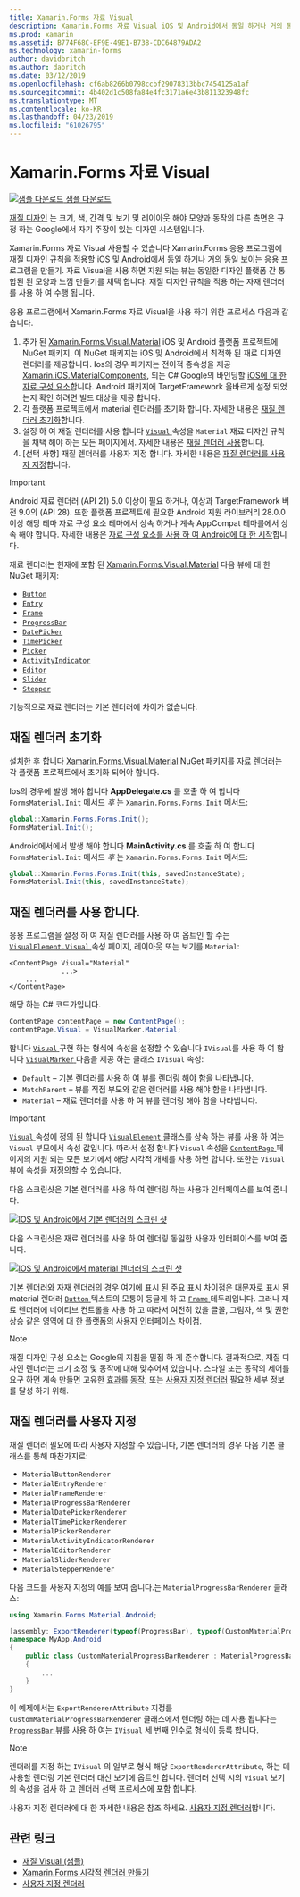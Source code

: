 ```yaml
---
title: Xamarin.Forms 자료 Visual
description: Xamarin.Forms 자료 Visual iOS 및 Android에서 동일 하거나 거의 동일 보이는 Xamarin.Forms 응용 프로그램을 만드는 데 사용할 수 있습니다.
ms.prod: xamarin
ms.assetid: B774F68C-EF9E-49E1-B738-CDC64879ADA2
ms.technology: xamarin-forms
author: davidbritch
ms.author: dabritch
ms.date: 03/12/2019
ms.openlocfilehash: cf6ab8266b0798ccbf29078313bbc7454125a1af
ms.sourcegitcommit: 4b402d1c508fa84e4fc3171a6e43b811323948fc
ms.translationtype: MT
ms.contentlocale: ko-KR
ms.lasthandoff: 04/23/2019
ms.locfileid: "61026795"
---
```

# <a name="xamarinforms-material-visual"></a>Xamarin.Forms 자료 Visual

[![샘플 다운로드](~/media/shared/download.png) 샘플 다운로드](https://developer.xamarin.com/samples/xamarin-forms/UserInterface/VisualDemos/)

[재질 디자인](https://material.io) 는 크기, 색, 간격 및 보기 및 레이아웃 해야 모양과 동작의 다른 측면은 규정 하는 Google에서 자기 주장이 있는 디자인 시스템입니다.

Xamarin.Forms 자료 Visual 사용할 수 있습니다 Xamarin.Forms 응용 프로그램에 재질 디자인 규칙을 적용할 iOS 및 Android에서 동일 하거나 거의 동일 보이는 응용 프로그램을 만들기. 자료 Visual을 사용 하면 지원 되는 뷰는 동일한 디자인 플랫폼 간 통합된 된 모양과 느낌 만들기를 채택 합니다. 재질 디자인 규칙을 적용 하는 자재 렌더러를 사용 하 여 수행 됩니다.

응용 프로그램에서 Xamarin.Forms 자료 Visual을 사용 하기 위한 프로세스 다음과 같습니다.

1. 추가 된 [Xamarin.Forms.Visual.Material](https://www.nuget.org/packages/Xamarin.Forms.Visual.Material/) iOS 및 Android 플랫폼 프로젝트에 NuGet 패키지. 이 NuGet 패키지는 iOS 및 Android에서 최적화 된 재료 디자인 렌더러를 제공합니다. Ios의 경우 패키지는 전이적 종속성을 제공 [Xamarin.iOS.MaterialComponents](https://www.nuget.org/packages/Xamarin.iOS.MaterialComponents), 되는 C# Google의 바인딩할 [iOS에 대 한 자료 구성 요소](https://material.io/develop/ios/)합니다. Android 패키지에 TargetFramework 올바르게 설정 되었는지 확인 하려면 빌드 대상을 제공 합니다.
1. 각 플랫폼 프로젝트에서 material 렌더러를 초기화 합니다. 자세한 내용은 [재질 렌더러 초기화](#initialize-material-renderers)합니다.
1. 설정 하 여 재질 렌더러를 사용 합니다 [ `Visual` ](xref:Xamarin.Forms.VisualElement.Visual) 속성을 `Material` 재료 디자인 규칙을 채택 해야 하는 모든 페이지에서. 자세한 내용은 [재질 렌더러 사용](#consume-material-renderers)합니다.
1. [선택 사항] 재질 렌더러를 사용자 지정 합니다. 자세한 내용은 [재질 렌더러를 사용자 지정](#customize-material-renderers)합니다.

> [!IMPORTANT]
> Android 재료 렌더러 (API 21) 5.0 이상이 필요 하거나, 이상과 TargetFramework 버전 9.0의 (API 28). 또한 플랫폼 프로젝트에 필요한 Android 지원 라이브러리 28.0.0 이상 해당 테마 자료 구성 요소 테마에서 상속 하거나 계속 AppCompat 테마를에서 상속 해야 합니다. 자세한 내용은 [자료 구성 요소를 사용 하 여 Android에 대 한 시작](https://github.com/material-components/material-components-android/blob/master/docs/getting-started.md)합니다.

재료 렌더러는 현재에 포함 된 [Xamarin.Forms.Visual.Material](https://www.nuget.org/packages/Xamarin.Forms.Visual.Material/) 다음 뷰에 대 한 NuGet 패키지:

- [`Button`](xref:Xamarin.Forms.Button)
- [`Entry`](xref:Xamarin.Forms.Entry)
- [`Frame`](xref:Xamarin.Forms.Frame)
- [`ProgressBar`](xref:Xamarin.Forms.ProgressBar)
- [`DatePicker`](xref:Xamarin.Forms.DatePicker)
- [`TimePicker`](xref:Xamarin.Forms.TimePicker)
- [`Picker`](xref:Xamarin.Forms.Picker)
- [`ActivityIndicator`](xref:Xamarin.Forms.ActivityIndicator)
- [`Editor`](xref:Xamarin.Forms.Editor)
- [`Slider`](xref:Xamarin.Forms.Slider)
- [`Stepper`](xref:Xamarin.Forms.Stepper)

기능적으로 재료 렌더러는 기본 렌더러에 차이가 없습니다.

## <a name="initialize-material-renderers"></a>재질 렌더러 초기화

설치한 후 합니다 [Xamarin.Forms.Visual.Material](https://www.nuget.org/packages/Xamarin.Forms.Visual.Material/) NuGet 패키지를 자료 렌더러는 각 플랫폼 프로젝트에서 초기화 되어야 합니다.

Ios의 경우에 발생 해야 합니다 **AppDelegate.cs** 를 호출 하 여 합니다 `FormsMaterial.Init` 메서드 *후* 는 `Xamarin.Forms.Forms.Init` 메서드:

```csharp
global::Xamarin.Forms.Forms.Init();
FormsMaterial.Init();
```

Android에서에서 발생 해야 합니다 **MainActivity.cs** 를 호출 하 여 합니다 `FormsMaterial.Init` 메서드 *후* 는 `Xamarin.Forms.Forms.Init` 메서드:

```csharp
global::Xamarin.Forms.Forms.Init(this, savedInstanceState);
FormsMaterial.Init(this, savedInstanceState);
```

## <a name="consume-material-renderers"></a>재질 렌더러를 사용 합니다.

응용 프로그램을 설정 하 여 재질 렌더러를 사용 하 여 옵트인 할 수는 [ `VisualElement.Visual` ](xref:Xamarin.Forms.VisualElement.Visual) 속성 페이지, 레이아웃 또는 보기를 `Material`:

```xaml
<ContentPage Visual="Material"
             ...>
    ...
</ContentPage>
```

해당 하는 C# 코드가입니다.

```csharp
ContentPage contentPage = new ContentPage();
contentPage.Visual = VisualMarker.Material;
```

합니다 [ `Visual` ](xref:Xamarin.Forms.VisualElement.Visual) 구현 하는 형식에 속성을 설정할 수 있습니다 `IVisual`를 사용 하 여 합니다 [ `VisualMarker` ](xref:Xamarin.Forms.VisualMarker) 다음을 제공 하는 클래스 `IVisual` 속성:

- `Default` – 기본 렌더러를 사용 하 여 뷰를 렌더링 해야 함을 나타냅니다.
- `MatchParent` – 뷰를 직접 부모와 같은 렌더러를 사용 해야 함을 나타냅니다.
- `Material` – 재료 렌더러를 사용 하 여 뷰를 렌더링 해야 함을 나타냅니다.

> [!IMPORTANT]
> [ `Visual` ](xref:Xamarin.Forms.VisualElement.Visual) 속성에 정의 된 합니다 [ `VisualElement` ](xref:Xamarin.Forms.VisualElement) 클래스를 상속 하는 뷰를 사용 하 여는 `Visual` 부모에서 속성 값입니다. 따라서 설정 합니다 `Visual` 속성을 [ `ContentPage` ](xref:Xamarin.Forms.ContentPage) 페이지의 지원 되는 모든 보기에서 해당 시각적 개체를 사용 하면 합니다. 또한는 `Visual` 뷰에 속성을 재정의할 수 있습니다.

다음 스크린샷은 기본 렌더러를 사용 하 여 렌더링 하는 사용자 인터페이스를 보여 줍니다.

[![IOS 및 Android에서 기본 렌더러의 스크린 샷](material-visual-images/default-renderers.png "기본 렌더러를 사용 하 여 뷰")](material-visual-images/default-renderers-large.png#lightbox)

다음 스크린샷은 재료 렌더러를 사용 하 여 렌더링 동일한 사용자 인터페이스를 보여 줍니다.

[![IOS 및 Android에서 material 렌더러의 스크린 샷](material-visual-images/material-renderers.png "재료 렌더러를 사용 하 여 뷰")](material-visual-images/material-renderers-large.png#lightbox)

기본 렌더러와 자재 렌더러의 경우 여기에 표시 된 주요 표시 차이점은 대문자로 표시 된 material 렌더러 [ `Button` ](xref:Xamarin.Forms.Button) 텍스트의 모퉁이 둥글게 하 고 [ `Frame` ](xref:Xamarin.Forms.Frame)테두리입니다. 그러나 재료 렌더러에 네이티브 컨트롤을 사용 하 고 따라서 여전히 있을 글꼴, 그림자, 색 및 권한 상승 같은 영역에 대 한 플랫폼의 사용자 인터페이스 차이점.

> [!NOTE]
> 재질 디자인 구성 요소는 Google의 지침을 밀접 하 게 준수합니다. 결과적으로, 재질 디자인 렌더러는 크기 조정 및 동작에 대해 맞추어져 있습니다. 스타일 또는 동작의 제어를 요구 하면 계속 만들면 고유한 [효과](~/xamarin-forms/app-fundamentals/effects/index.md)를 [동작](~/xamarin-forms/app-fundamentals/behaviors/index.md), 또는 [사용자 지정 렌더러](~/xamarin-forms/app-fundamentals/custom-renderer/index.md) 필요한 세부 정보를 달성 하기 위해.

## <a name="customize-material-renderers"></a>재질 렌더러를 사용자 지정

재질 렌더러 필요에 따라 사용자 지정할 수 있습니다, 기본 렌더러의 경우 다음 기본 클래스를 통해 마찬가지로:

- `MaterialButtonRenderer`
- `MaterialEntryRenderer`
- `MaterialFrameRenderer`
- `MaterialProgressBarRenderer`
- `MaterialDatePickerRenderer`
- `MaterialTimePickerRenderer`
- `MaterialPickerRenderer`
- `MaterialActivityIndicatorRenderer`
- `MaterialEditorRenderer`
- `MaterialSliderRenderer`
- `MaterialStepperRenderer`

다음 코드를 사용자 지정의 예를 보여 줍니다.는 `MaterialProgressBarRenderer` 클래스:

```csharp
using Xamarin.Forms.Material.Android;

[assembly: ExportRenderer(typeof(ProgressBar), typeof(CustomMaterialProgressBarRenderer), new[] { typeof(VisualMarker.MaterialVisual) })]
namespace MyApp.Android
{
    public class CustomMaterialProgressBarRenderer : MaterialProgressBarRenderer
    {
        ...
    }
}
```

이 예제에서는 `ExportRendererAttribute` 지정를 `CustomMaterialProgressBarRenderer` 클래스에서 렌더링 하는 데 사용 됩니다는 [ `ProgressBar` ](xref:Xamarin.Forms.ProgressBar) 뷰를 사용 하 여는 `IVisual` 세 번째 인수로 형식이 등록 합니다.

> [!NOTE]
> 렌더러를 지정 하는 `IVisual` 의 일부로 형식 해당 `ExportRendererAttribute`, 하는 데 사용할 렌더링 기본 렌더러 대신 보기에 옵트인 합니다. 렌더러 선택 시의 `Visual` 보기의 속성을 검사 하 고 렌더러 선택 프로세스에 포함 합니다.

사용자 지정 렌더러에 대 한 자세한 내용은 참조 하세요. [사용자 지정 렌더러](~/xamarin-forms/app-fundamentals/custom-renderer/index.md)합니다.

## <a name="related-links"></a>관련 링크

- [재질 Visual (샘플)](https://developer.xamarin.com/samples/xamarin-forms/UserInterface/VisualDemos/)
- [Xamarin.Forms 시각적 렌더러 만들기](create.md)
- [사용자 지정 렌더러](~/xamarin-forms/app-fundamentals/custom-renderer/index.md)
